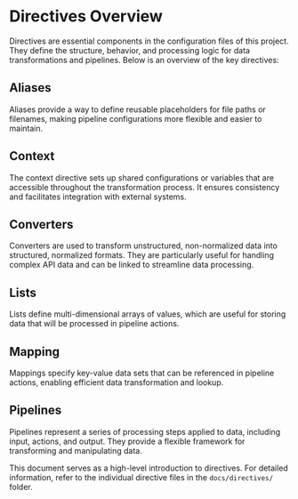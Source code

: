 # Directives Overview

Directives are essential components in the configuration files of this project. They define the structure, behavior, and processing logic for data transformations and pipelines. Below is an overview of the key directives:

## Aliases
Aliases provide a way to define reusable placeholders for file paths or filenames, making pipeline configurations more flexible and easier to maintain.

## Context
The context directive sets up shared configurations or variables that are accessible throughout the transformation process. It ensures consistency and facilitates integration with external systems.

## Converters
Converters are used to transform unstructured, non-normalized data into structured, normalized formats. They are particularly useful for handling complex API data and can be linked to streamline data processing.

## Lists
Lists define multi-dimensional arrays of values, which are useful for storing data that will be processed in pipeline actions.

## Mapping
Mappings specify key-value data sets that can be referenced in pipeline actions, enabling efficient data transformation and lookup.

## Pipelines
Pipelines represent a series of processing steps applied to data, including input, actions, and output. They provide a flexible framework for transforming and manipulating data.

This document serves as a high-level introduction to directives. For detailed information, refer to the individual directive files in the `docs/directives/` folder.

